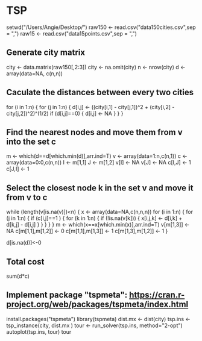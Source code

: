 # TSP

setwd("/Users/Angie/Desktop/")
raw150 <- read.csv("data150cities.csv",sep = ",")
raw15 <- read.csv("data15points.csv",sep = ",")

## Generate city matrix ##
city <- data.matrix(raw150[,2:3])
city <- na.omit(city)
n <- nrow(city)
d <- array(data=NA, c(n,n))

## Caculate the distances between every two cities ##
for (i in 1:n) {
  for (j in 1:n) {
    d[i,j] <- ((city[i,1] - city[j,1])^2 + (city[i,2] - city[j,2])^2)^(1/2)
    if (d[i,j]==0) {
      d[i,j] <- NA
    }
  }
}

## Find the nearest nodes and move them from v into the set c ##
m <- which(d==d[which.min(d)],arr.ind=T)
v <- array(data=1:n,c(n,1))
c <- array(data=0:0,c(n,n))
I <- m[1,1]
J <- m[1,2]
v[I] <- NA
v[J] <- NA
c[I,J] <- 1
c[J,I] <- 1

## Select the closest node k in the set v and move it from v to c ##
while (length(v[is.na(v)])<n) {
  x <- array(data=NA,c(n,n,n))
   for (i in 1:n) {
      for (j in 1:n) {
        if (c[i,j]==1 ) {
          for (k in 1:n) {
            if (!is.na(v[k])) {
                x[i,j,k] <- d[i,k] + d[k,j] - d[i,j]
             }
           }
         }
       }
    }
  m <- which(x==x[which.min(x)],arr.ind=T)
  v[m[1,3]] <- NA
  c[m[1,1],m[1,2]] <- 0
  c[m[1,1],m[1,3]] <- 1
  c[m[1,3],m[1,2]] <- 1
}

d[is.na(d)]<-0

## Total cost ##
sum(d*c) 


## Implement package "tspmeta": https://cran.r-project.org/web/packages/tspmeta/index.html ##
install.packages("tspmeta")
library(tspmeta)
dist.mx <- dist(city)
tsp.ins <- tsp_instance(city, dist.mx )
tour <- run_solver(tsp.ins, method="2-opt")
autoplot(tsp.ins, tour)
tour
